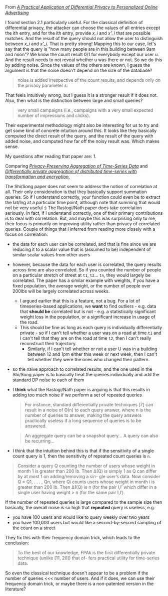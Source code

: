 From [_A Practical Application of Diﬀerential Privacy to Personalized Online Advertising_](https://eprint.iacr.org/2011/152.pdf?fbclid=IwAR2EC4Gz0rjVv_-XCsEAiFcmp4XN_7vwU9PyL1H3RlAdoBN0Pm-nQnSZBkM)

I found section 2.1 particularly useful. For the classical definition of differential privacy, the attacker can choose the values of all entries except the ith entry, and for the ith entry, provide _x_i_ and _x'\_i_ that are possible matches. And the result of the query should not allow the user to distinguish between _x_i_ and _x'\_i_. That is pretty strong!
Mapping this to our case, let's say that the query is "how many people are in this building between 9am and noon"? We know the count result 0/1 for everybody except our user u. And the result needs to not reveal whether u was there or not. So we do this by adding noise.
Since the values of the others are known, I guess the argument is that the noise doesn't depend on the size of the database? 

> noise is added irrespective of the count results, and depends only on the privacy parameter ε.

That feels intuitively wrong, but I guess it is a stronger result if it does not. Also, then what is the distinction between large and small queries?

> very small campaigns (i.e., campaigns with a very small expected number of impressions and clicks). 

Their experimental methodology might also be interesting for us to try and get some kind of concrete intuition around this. It looks like they basically computed the direct result of the query, and the result of the query with added noise, and computed how far off the noisy result was. Which makes sense.

My questions after reading that paper are:
1. 

Comparing [_Privacy-Preserving Aggregation of Time-Series Data_](https://ssltest.cs.umd.edu/~elaine/docs/ndss2011.pdf) and [_Differentially private aggregation of distributed time-series with transformation and encryption_](http://dl.acm.org/citation.cfm?id=1807247),

The Shi/Song paper does not seem to address the notion of correlation at all. Their only consideration is that they basically support summation queries. So if I understand correctly, your function could even be to extract the lat/lng at a particular time point, although note that summing that would not be very useful :)
The Rastogi/Nath paper does take correlation seriously. In fact, if I understand correctly, one of their primary contributions is to deal with correlation. But, and maybe this was surprising only to me, their focus is primarily on improving utility rather than privacy of correlated queries.
Couple of things that I inferred from reading more closely with a focus on correlation:
- the data for each user can be correlated, and that is fine since we are reducing it to a scalar value that is (assumed to be) independent of similar scalar values from other users
- however, because the data for each user is correlated, the query results across time are also correlated. So if you counted the number of people on a particular stretch of street at `t1`, `t2`... `tn`, they would largely be correlated. The paper has a similar example with weights, if you have a fixed population, the average weight, or the number of people over 200lbs will be largely correlated across weeks.
   - I argued earlier that this is a feature, not a bug. For a lot of timeseries-based applications, we **want** to find outliers - e.g. data that **should be** correlated but is not - e.g. a statistically significant weight loss in the population, or a significant increase in usage of the road.
   - This should be fine as long as each query is individually differentially private - so if I can't tell whether a user was on a road at time `t1` and I can't tell that they are on the road at time `t2`, then I can't really reconstruct their trajectory.
     - Similarly, if I can't tell whether or not a user U was in a building between 12 and 1pm either this week or next week, then I can't tell whether they were the ones who changed their pattern.
- so the naive approach to correlated results, and the one used in the Shi/Song paper is to basically treat the queries individually and add the standard DP noise to each of them
- I **think** what the Rastogi/Nath paper is arguing is that this results in adding too much noise if we perform a set of repeated queries

    > For instance, standard differentially private techniques [7] can result in a noise of Θ(n) to each query answer, where n is the number of queries to answer, making the query answers practically useless if a long sequence of queries is to be answered.
    
    > An aggregate query can be a snapshot query... A query can also be recurring...
    
- I think that the intuition behind this is that if the sensitivity of a single count query is 1, then the sensitivity of repeated count queries is `n`.

> Consider a query Q counting the number of users whose weight in month 1 is greater than 200 lb. Then ∆(Q) is simply 1 as Q can differ by at most 1 on adding/removing a sin- gle user’s data. Now consider Q = Q1, . . . , Qn, where Qi counts users whose weight in month i is greater than 200 lb. Then ∆1(Q) is n (for the pair I,I′ which differ in a single user having weight >
n (for the same pair I,I′).

If the number of repeated queries is large compared to the sample size  then basically, the overall noise is so high that **repeated** query is useless, e.g.
- you have 100 users and would like to query weekly over two years
- you have 100,000 users but would like a second-by-second sampling of the count on a street

They fix this with their frequency domain trick, which leads to the conclusion:

> To the best of our knowledge, FPAk is the first differentially private technique (unlike [11, 20]) that of- fers practical utility for time-series data.

So even the classical technique doesn't appear to be a problem if the number of queries <<< number of users. And if it does, we can use their frequency domain trick, or maybe there is a non-patented version in the literature?
